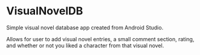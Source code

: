 # VisualNovelDB
Simple visual novel database app created from Android Studio.

Allows for user to add visual novel entries, a small comment section, rating, and whether or not you liked a character from that visual novel.
